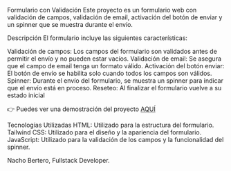 
Formulario con Validación
Este proyecto es un formulario web con validación de campos, validación de email, activación del botón de enviar y un spinner que se muestra durante el envío.

Descripción
El formulario incluye las siguientes características:

Validación de campos: Los campos del formulario son validados antes de permitir el envío y no pueden estar vacíos.
Validación de email: Se asegura que el campo de email tenga un formato válido.
Activación del botón enviar: El botón de envío se habilita solo cuando todos los campos son válidos.
Spinner: Durante el envío del formulario, se muestra un spinner para indicar que el envío está en proceso.
Reseteo: Al finalizar el formulario vuelve a su estado inicial


👉 Puedes ver una demostración del proyecto [AQUÍ](https://formulariocnvalidacion.netlify.app)


Tecnologías Utilizadas
HTML: Utilizado para la estructura del formulario.
Tailwind CSS: Utilizado para el diseño y la apariencia del formulario.
JavaScript: Utilizado para la validación de los campos y la funcionalidad del spinner.

Nacho Bertero, Fullstack Developer.

